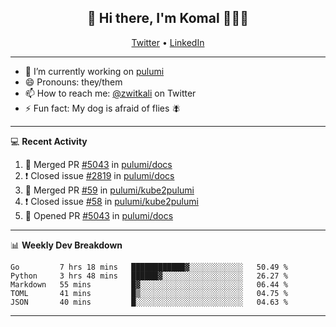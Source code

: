 <h2 align="center"> 👋 Hi there, I'm Komal 🧑🏾‍💻 </h2>
<p align="center">
    <a href="https://twitter.com/zwitkali">Twitter</a> •
    <a href="https://www.linkedin.com/in/komal-ali/">LinkedIn</a>
</p>

--------

- 🔭 I’m currently working on [pulumi](https://github.com/pulumi/pulumi)
- 😄 Pronouns: they/them
- 📫 How to reach me: [@zwitkali](https://twitter.com/zwitkali) on Twitter
- ⚡ Fun fact: My dog is afraid of flies 🪰

--------
💻 **Recent Activity**

<!--START_SECTION:activity-->
1. 🎉 Merged PR [#5043](https://github.com/pulumi/docs/pull/5043) in [pulumi/docs](https://github.com/pulumi/docs)
2. ❗️ Closed issue [#2819](https://github.com/pulumi/docs/issues/2819) in [pulumi/docs](https://github.com/pulumi/docs)
3. 🎉 Merged PR [#59](https://github.com/pulumi/kube2pulumi/pull/59) in [pulumi/kube2pulumi](https://github.com/pulumi/kube2pulumi)
4. ❗️ Closed issue [#58](https://github.com/pulumi/kube2pulumi/issues/58) in [pulumi/kube2pulumi](https://github.com/pulumi/kube2pulumi)
5. 💪 Opened PR [#5043](https://github.com/pulumi/docs/pull/5043) in [pulumi/docs](https://github.com/pulumi/docs)
<!--END_SECTION:activity-->

--------

📊 **Weekly Dev Breakdown**
<!--START_SECTION:waka-->
```text
Go         7 hrs 18 mins   ████████████▓░░░░░░░░░░░░   50.49 % 
Python     3 hrs 48 mins   ██████▓░░░░░░░░░░░░░░░░░░   26.27 % 
Markdown   55 mins         █▓░░░░░░░░░░░░░░░░░░░░░░░   06.44 % 
TOML       41 mins         █▒░░░░░░░░░░░░░░░░░░░░░░░   04.75 % 
JSON       40 mins         █░░░░░░░░░░░░░░░░░░░░░░░░   04.63 % 
```
<!--END_SECTION:waka-->

--------